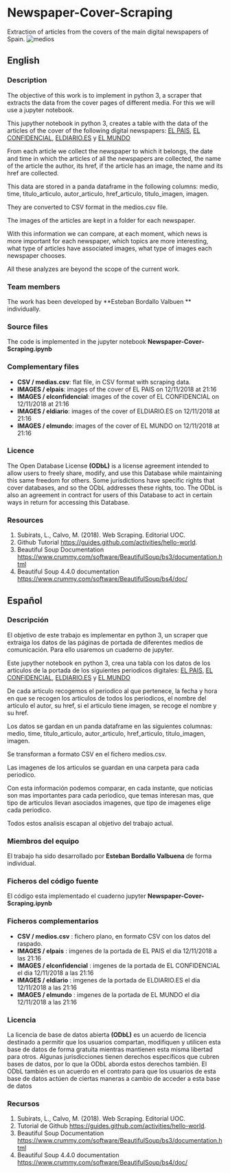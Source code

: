 # Newspaper-Cover-Scraping
Extraction of articles from the covers of the main digital newspapers of Spain.
![medios](https://user-images.githubusercontent.com/44545128/48369280-66ec5200-e6b6-11e8-91be-61bf40cbccea.jpg)

## English
### Description
The objective of this work is to implement in python 3, a scraper that extracts the data from the cover pages of different media. For this we will use a jupyter notebook.

This jupyther notebook in python 3, creates a table with the data of the articles of the cover of the following digital newspapers: [EL PAIS](https://elpais.com/), [EL CONFIDENCIAL](https://www.elconfidencial.com/), [ELDIARIO.ES](https://www.eldiario.es/) y [EL MUNDO](https://www.elmundo.es/)

From each article we collect the newspaper to which it belongs, the date and time in which the articles of all the newspapers are collected, the name of the article the author, its href, if the article has an image, the name and its href are collected.

This data are stored in a panda dataframe in the following columns: medio, time, titulo_articulo, autor_articulo, href_articulo, titulo_imagen, imagen.

They are converted to CSV format in the medios.csv file.

The images of the articles are kept in a folder for each newspaper.

With this information we can compare, at each moment, which news is more important for each newspaper, which topics are more interesting, what type of articles have associated images, what type of images each newspaper chooses. 

All these analyzes are beyond the scope of the current work.

### Team members
The work has been developed by **Esteban Bordallo Valbuen ** individually.

### Source files
The code is implemented in the jupyter notebook **Newspaper-Cover-Scraping.ipynb**

### Complementary files
* **CSV / medias.csv**: flat file, in CSV format with scraping data.
* **IMAGES / elpais**: images of the cover of EL PAIS on 12/11/2018 at 21:16
* **IMAGES / elconfidencial**: images of the cover of EL CONFIDENCIAL on 12/11/2018 at 21:16
* **IMAGES / eldiario**: images of the cover of ELDIARIO.ES on 12/11/2018 at 21:16
* **IMAGES / elmundo**: images of the cover of EL MUNDO on 12/11/2018 at 21:16

### Licence
The Open Database License **(ODbL)** is a license agreement intended to allow users to freely share, modify, and use this Database while maintaining this same freedom for others. Some jurisdictions have specific rights that cover databases, and so the ODbL addresses these rights, too. The ODbL is also an agreement in contract for users of this Database to act in certain ways in return for accessing this Database.

### Resources
1. Subirats, L., Calvo, M. (2018). Web Scraping. Editorial UOC.
2. Github Tutorial https://guides.github.com/activities/hello-world.
3. Beautiful Soup Documentation https://www.crummy.com/software/BeautifulSoup/bs3/documentation.html
4. Beautiful Soup 4.4.0 documentation https://www.crummy.com/software/BeautifulSoup/bs4/doc/

## Español
### Descripción
El objetivo de este trabajo es implementar en python 3, un scraper que extraiga los datos de las páginas de portada de diferentes medios de comunicación. Para ello usaremos un cuaderno de jupyter.

Este jupyther notebook en python 3, crea una tabla con los datos de los articulos de la portada de los siguientes periodicos digitales: [EL PAIS](https://elpais.com/), [EL CONFIDENCIAL](https://www.elconfidencial.com/), [ELDIARIO.ES](https://www.eldiario.es/) y [EL MUNDO](https://www.elmundo.es/)

De cada articulo recogemos el periodico al que pertenece, la fecha y hora en que se recogen los articulos de todos los periodicos, el nombre del articulo el autor, su href, si el articulo tiene imagen, se recoge el nombre y su href.

Los datos se gardan en un panda dataframe en las siguientes columnas: medio, time, titulo_articulo, autor_articulo, href_articulo, titulo_imagen, imagen.

Se transforman a formato CSV en el fichero medios.csv.

Las imagenes de los articulos se guardan en una carpeta para cada periodico.

Con esta información podemos comparar, en cada instante, que noticias son mas importantes para cada periodico, que temas interesan mas, que tipo de articulos llevan asociados imagenes, que tipo de imagenes elige cada periodico. 

Todos estos analisis escapan al objetivo del trabajo actual.

### Miembros del equipo
El trabajo ha sido desarrollado por **Esteban Bordallo Valbuena** de forma individual.

### Ficheros del código fuente
El código esta implementado el cuaderno jupyter **Newspaper-Cover-Scraping.ipynb**

### Ficheros complementarios
* **CSV / medios.csv** : fichero plano, en formato CSV con los datos del raspado.
* **IMAGES / elpais** : imgenes de la portada de EL PAIS el dia 12/11/2018 a las 21:16
* **IMAGES / elconfidencial** : imgenes de la portada de EL CONFIDENCIAL el dia 12/11/2018 a las 21:16
* **IMAGES / eldiario** : imgenes de la portada de ELDIARIO.ES el dia 12/11/2018 a las 21:16
* **IMAGES / elmundo** : imgenes de la portada de EL MUNDO el dia 12/11/2018 a las 21:16

### Licencia
La licencia de base de datos abierta **(ODbL)** es un acuerdo de licencia destinado a permitir que los usuarios compartan, modifiquen y utilicen esta base de datos de forma gratuita mientras mantienen esta misma libertad para otros. Algunas jurisdicciones tienen derechos específicos que cubren bases de datos, por lo que la ODbL aborda estos derechos también. El ODbL también es un acuerdo en el contrato para que los usuarios de esta base de datos actúen de ciertas maneras a cambio de acceder a esta base de datos

### Recursos
1. Subirats, L., Calvo, M. (2018). Web Scraping. Editorial UOC.
2. Tutorial de Github https://guides.github.com/activities/hello-world.
3. Beautiful Soup Documentation https://www.crummy.com/software/BeautifulSoup/bs3/documentation.html
4. Beautiful Soup 4.4.0 documentation https://www.crummy.com/software/BeautifulSoup/bs4/doc/



